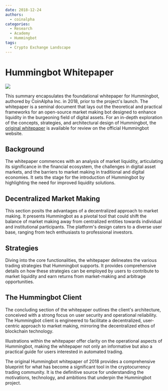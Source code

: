 ```yaml
---
date: 2018-12-24
authors:
  - coinalpha
categories:
  - Research
  - Academy
  - Hummingbot
tags:
  - Crypto Exchange Landscape
---
```


# Hummingbot Whitepaper

![](/assets/brand/hummingbot.png)

This summary encapsulates the foundational whitepaper for Hummingbot, authored by CoinAlpha Inc. in 2018, prior to the project's launch. The whitepaper is a seminal document that lays out the theoretical and practical frameworks for an open-source market making bot designed to enhance liquidity in the burgeoning field of digital assets. For an in-depth exploration of the concepts, strategies, and architectural design of Hummingbot, the [original whitepaper](/hummingbot.pdf) is available for review on the official Hummingbot website.

<!-- more -->

## Background
The whitepaper commences with an analysis of market liquidity, articulating its significance in the financial ecosystem, the challenges in digital asset markets, and the barriers to market making in traditional and digital economies. It sets the stage for the introduction of Hummingbot by highlighting the need for improved liquidity solutions.

## Decentralized Market Making
This section posits the advantages of a decentralized approach to market making. It presents Hummingbot as a pivotal tool that could shift the balance of market making away from centralized entities towards individual and institutional participants. The platform's design caters to a diverse user base, ranging from tech enthusiasts to professional investors.

## Strategies
Diving into the core functionalities, the whitepaper delineates the various trading strategies that Hummingbot supports. It provides comprehensive details on how these strategies can be employed by users to contribute to market liquidity and earn returns from market-making and arbitrage opportunities.

## The Hummingbot Client
The concluding section of the whitepaper outlines the client's architecture, conceived with a strong focus on user security and operational reliability. The Hummingbot client is engineered to facilitate a decentralized, user-centric approach to market making, mirroring the decentralized ethos of blockchain technology.

Illustrations within the whitepaper offer clarity on the operational aspects of Hummingbot, making the whitepaper not only an informative but also a practical guide for users interested in automated trading.

The original Hummingbot whitepaper of 2018 provides a comprehensive blueprint for what has become a significant tool in the cryptocurrency trading community. It is the definitive source for understanding the motivations, technology, and ambitions that underpin the Hummingbot project.
